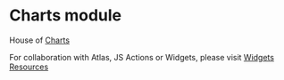 # Charts module

House of [Charts](https://marketplace.mendix.com/link/component/105695)

For collaboration with Atlas, JS Actions or Widgets, please visit [Widgets Resources](https://github.com/mendix/widgets-resources)
